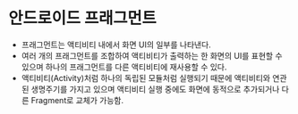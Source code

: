 # 안드로이드 프래그먼트
- 프래그먼트는 액티비티 내에서 화면 UI의 일부를 나타낸다.
- 여러 개의 프래그먼트를 조합하여 액티비티가 출력하는 한 화면의 UI를 표현할 수 있으며 하나의 프래그먼트를 다른 액티비티에 재사용할 수 있다.
- 액티비티(Activity)처럼 하나의 독립된 모듈처럼 실행되기 때문에 액티비티와 연관된 생명주기를 가지고 있으며 액티비티 실행 중에도 화면에 동적으로 추가되거나 다른 Fragment로 교체가 가능함.
